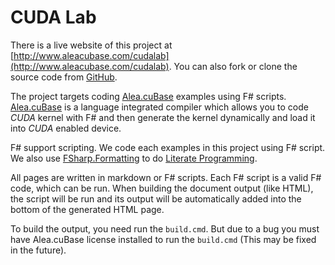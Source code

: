# CUDA Lab

There is a live website of this project at [http://www.aleacubase.com/cudalab](http://www.aleacubase.com/cudalab).
You can also fork or clone the source code from [GitHub](https://github.com/soloman817/CUDALab).

The project targets coding [Alea.cuBase](http://www.quantalea.net) examples using F# scripts.
[Alea.cuBase](http://www.quantalea.net) is a language integrated compiler which allows you
to code _CUDA_ kernel with F# and then generate the kernel dynamically and load it into _CUDA_
enabled device.

F# support scripting. We code each examples in this project using F# script. We also use
[FSharp.Formatting](https://github.com/tpetricek/FSharp.Formatting) to do 
[Literate Programming](http://tpetricek.github.io/FSharp.Formatting/demo.html).

All pages are written in markdown or F# scripts. Each F# script is a valid F# code, which can
be run. When building the document output (like HTML), the script will be run and its output
will be automatically added into the bottom of the generated HTML page.

To build the output, you need run the `build.cmd`. But due to a bug you must have Alea.cuBase 
license installed to run the `build.cmd` (This may be fixed in the future).

